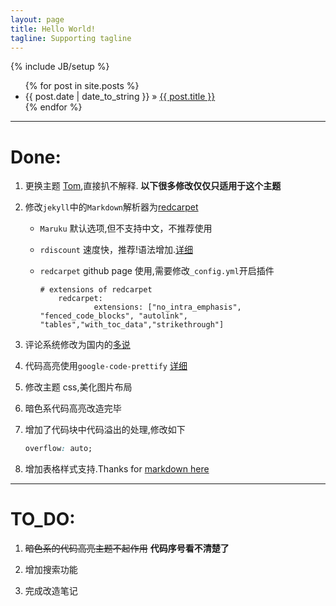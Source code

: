 ```yaml
---
layout: page
title: Hello World!
tagline: Supporting tagline
---
```

{% include JB/setup %}
<ul class="posts">
  {% for post in site.posts %}
    <li><span>{{ post.date | date_to_string }}</span> &raquo; <a href="{{ BASE_PATH }}{{ post.url }}">{{ post.title }}</a></li>
  {% endfor %}
</ul>

----------

# Done:

1. 更换主题 [Tom](http://tom.preston-werner.com/),直接扒不解释. __以下很多修改仅仅只适用于这个主题__

2. 修改`jekyll`中的`Markdown`解析器为[redcarpet](https://github.com/vmg/redcarpet)
	- `Maruku` 默认选项,但不支持中文，不推荐使用
	- `rdiscount` 速度快，推荐!语法增加.[详细](http://rdoc.info/github/davidfstr/rdiscount/master/RDiscount)
	- `redcarpet` github page 使用,需要修改`_config.yml`开启插件
	
		``` 
		# extensions of redcarpet
			redcarpet:
					extensions: ["no_intra_emphasis", "fenced_code_blocks", "autolink", "tables","with_toc_data","strikethrough"]
		```

3. 评论系统修改为国内的[多说](http://duoshuo.com)

4. 代码高亮使用`google-code-prettify` [详细](https://code.google.com/p/google-code-prettify/)

5. 修改主题 css,美化图片布局

6. 暗色系代码高亮改造完毕

7. 增加了代码块中代码溢出的处理,修改如下

	```css
	overflow: auto;
	```
8. 增加表格样式支持.Thanks for [markdown here](http://markdown-here.com/)



-----------

# TO_DO:

1. ~~暗色系的代码高亮主题不起作用~~ __代码序号看不清楚了__

2. 增加搜索功能

3. 完成改造笔记



